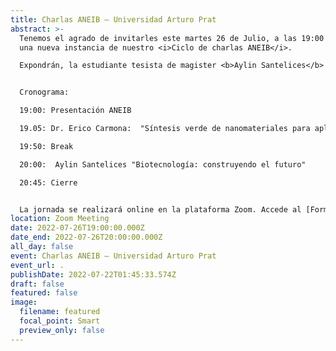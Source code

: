 ```yaml
---
title: Charlas ANEIB — Universidad Arturo Prat
abstract: >-
  Tenemos el agrado de invitarles este martes 26 de Julio, a las 19:00 hrs. a
  una nueva instancia de nuestro <i>Ciclo de charlas ANEIB</i>.

  Expondrán, la estudiante tesista de magister <b>Aylin Santelices</b> con el tema <i>"Biotecnología: Construyendo el futuro"</i>; y el director del programa de magister de biotecnología de la Universidad Arturo Prat, el <b>Dr. Erico Carmona</b> con el tema: <i>"Síntesis verde de nanomateriales para aplicaciones ambientales y antimicrobianas"</i>.


  Cronograma:

  19:00: Presentación ANEIB

  19.05: Dr. Erico Carmona:  "Síntesis verde de nanomateriales para aplicaciones ambientales y antimicrobianas"

  19:50: Break

  20:00:  Aylin Santelices "Biotecnología: construyendo el futuro"

  20:45: Cierre


  La jornada se realizará online en la plataforma Zoom. Accede al [Formulario de Inscripción aquí.](https://forms.gle/3Wj45CQDXLm6UUmi7)
location: Zoom Meeting
date: 2022-07-26T19:00:00.000Z
date_end: 2022-07-26T20:00:00.000Z
all_day: false
event: Charlas ANEIB — Universidad Arturo Prat
event_url: .
publishDate: 2022-07-22T01:45:33.574Z
draft: false
featured: false
image:
  filename: featured
  focal_point: Smart
  preview_only: false
---
```


